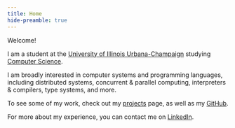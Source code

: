 ```yaml
---
title: Home
hide-preamble: true
---
```


Welcome!

I am a student at the [University of Illinois Urbana-Champaign](https://www.illinois.edu)
studying [Computer Science](https://cs.illinois.edu).

I am broadly interested in computer systems and programming languages, including distributed
systems, concurrent & parallel computing, interpreters & compilers, type systems, and more.

To see some of my work, check out my [projects](./projects.html) page, as well as my
[GitHub](https://www.github.com/jdpmk).

For more about my experience, you can contact me on
[LinkedIn](https://www.linkedin.com/in/jdpmk).

